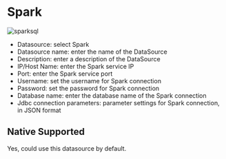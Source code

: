 # Spark

![sparksql](/img/new_ui/dev/datasource/sparksql.png)

- Datasource: select Spark
- Datasource name: enter the name of the DataSource
- Description: enter a description of the DataSource
- IP/Host Name: enter the Spark service IP
- Port: enter the Spark service port
- Username: set the username for Spark connection
- Password: set the password for Spark connection
- Database name: enter the database name of the Spark connection
- Jdbc connection parameters: parameter settings for Spark connection, in JSON format

## Native Supported

Yes, could use this datasource by default. 

